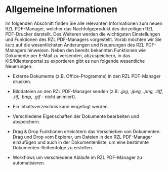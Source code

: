 # Allgemeine Informationen

Im folgenden Abschnitt finden Sie alle relevanten Informationen zum
neuen RZL PDF-Manager, welcher das Nachfolgeprodukt des derzeitigen RZL
PDF-Drucker darstellt. Des Weiteren werden die wichtigsten Einstellungen
und Funktionen des RZL PDF-Managers vorgestellt. Vorab möchten wir Sie
kurz auf die wesentlichsten Änderungen und Neuerungen des RZL
PDF-Managers hinweisen. Neben den bereits bekannten Funktionen wie
Dokumente per E-Mail zu versenden, abzuspeichern, in das
KIS/Klientenportal zu exportieren gibt es nun folgende wesentliche
Neuerungen:

-   Externe Dokumente (z.B. Office-Programme) in den RZL PDF-Manager
    drucken.

-   Bilddateien an den RZL PDF-Manager senden (z.B: *.jpg, .jpeg, .png,
    .tiff, .tif, .bmp, .gif* - nicht animiert).

-   Ein Inhaltsverzeichnis kann eingefügt werden.

-   Verschiedene Eigenschaften der Dokumente bearbeiten und abspeichern.

-   Drag & Drop Funktionen erleichtern das Verschieben von Dokumenten.
    Drag und Drop vom Explorer, um Dateien in den RZL PDF-Manager
    einzufügen und auch in der Dokumentenliste, um eine bestimmte
    Dokumenten-Reihenfolge zu erstellen.

-   Workflows um verschiedene Abläufe im RZL PDF-Manager zu
    automatisieren.




